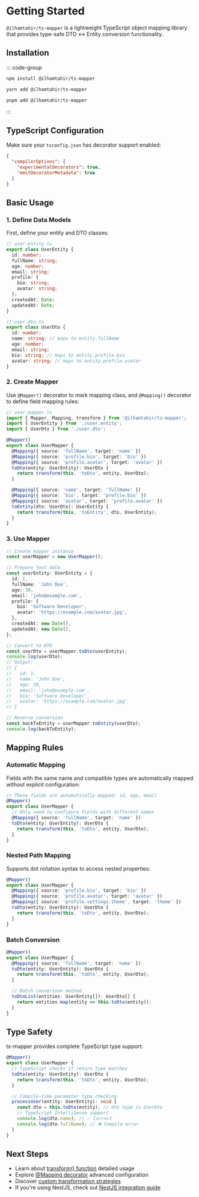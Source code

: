 # Getting Started

`@ilhamtahir/ts-mapper` is a lightweight TypeScript object mapping library that provides type-safe DTO ↔ Entity conversion functionality.

## Installation

::: code-group

```bash [npm]
npm install @ilhamtahir/ts-mapper
```

```bash [yarn]
yarn add @ilhamtahir/ts-mapper
```

```bash [pnpm]
pnpm add @ilhamtahir/ts-mapper
```

:::

## TypeScript Configuration

Make sure your `tsconfig.json` has decorator support enabled:

```json
{
  "compilerOptions": {
    "experimentalDecorators": true,
    "emitDecoratorMetadata": true
  }
}
```

## Basic Usage

### 1. Define Data Models

First, define your entity and DTO classes:

```typescript
// user.entity.ts
export class UserEntity {
  id: number;
  fullName: string;
  age: number;
  email: string;
  profile: {
    bio: string;
    avatar: string;
  };
  createdAt: Date;
  updatedAt: Date;
}

// user.dto.ts
export class UserDto {
  id: number;
  name: string; // maps to entity.fullName
  age: number;
  email: string;
  bio: string; // maps to entity.profile.bio
  avatar: string; // maps to entity.profile.avatar
}
```

### 2. Create Mapper

Use `@Mapper()` decorator to mark mapping class, and `@Mapping()` decorator to define field mapping rules:

```typescript
// user.mapper.ts
import { Mapper, Mapping, transform } from '@ilhamtahir/ts-mapper';
import { UserEntity } from './user.entity';
import { UserDto } from './user.dto';

@Mapper()
export class UserMapper {
  @Mapping({ source: 'fullName', target: 'name' })
  @Mapping({ source: 'profile.bio', target: 'bio' })
  @Mapping({ source: 'profile.avatar', target: 'avatar' })
  toDto(entity: UserEntity): UserDto {
    return transform(this, 'toDto', entity, UserDto);
  }

  @Mapping({ source: 'name', target: 'fullName' })
  @Mapping({ source: 'bio', target: 'profile.bio' })
  @Mapping({ source: 'avatar', target: 'profile.avatar' })
  toEntity(dto: UserDto): UserEntity {
    return transform(this, 'toEntity', dto, UserEntity);
  }
}
```

### 3. Use Mapper

```typescript
// Create mapper instance
const userMapper = new UserMapper();

// Prepare test data
const userEntity: UserEntity = {
  id: 1,
  fullName: 'John Doe',
  age: 30,
  email: 'john@example.com',
  profile: {
    bio: 'Software Developer',
    avatar: 'https://example.com/avatar.jpg',
  },
  createdAt: new Date(),
  updatedAt: new Date(),
};

// Convert to DTO
const userDto = userMapper.toDto(userEntity);
console.log(userDto);
// Output:
// {
//   id: 1,
//   name: 'John Doe',
//   age: 30,
//   email: 'john@example.com',
//   bio: 'Software Developer',
//   avatar: 'https://example.com/avatar.jpg'
// }

// Reverse conversion
const backToEntity = userMapper.toEntity(userDto);
console.log(backToEntity);
```

## Mapping Rules

### Automatic Mapping

Fields with the same name and compatible types are automatically mapped without explicit configuration:

```typescript
// These fields are automatically mapped: id, age, email
@Mapper()
export class UserMapper {
  // Only need to configure fields with different names
  @Mapping({ source: 'fullName', target: 'name' })
  toDto(entity: UserEntity): UserDto {
    return transform(this, 'toDto', entity, UserDto);
  }
}
```

### Nested Path Mapping

Supports dot notation syntax to access nested properties:

```typescript
@Mapper()
export class UserMapper {
  @Mapping({ source: 'profile.bio', target: 'bio' })
  @Mapping({ source: 'profile.avatar', target: 'avatar' })
  @Mapping({ source: 'profile.settings.theme', target: 'theme' })
  toDto(entity: UserEntity): UserDto {
    return transform(this, 'toDto', entity, UserDto);
  }
}
```

### Batch Conversion

```typescript
@Mapper()
export class UserMapper {
  @Mapping({ source: 'fullName', target: 'name' })
  toDto(entity: UserEntity): UserDto {
    return transform(this, 'toDto', entity, UserDto);
  }

  // Batch conversion method
  toDtoList(entities: UserEntity[]): UserDto[] {
    return entities.map(entity => this.toDto(entity));
  }
}
```

## Type Safety

ts-mapper provides complete TypeScript type support:

```typescript
@Mapper()
export class UserMapper {
  // TypeScript checks if return type matches
  toDto(entity: UserEntity): UserDto {
    return transform(this, 'toDto', entity, UserDto);
  }

  // Compile-time parameter type checking
  processUser(entity: UserEntity): void {
    const dto = this.toDto(entity); // dto type is UserDto
    // TypeScript IntelliSense support
    console.log(dto.name); // ✅ Correct
    console.log(dto.fullName); // ❌ Compile error
  }
}
```

## Next Steps

- Learn about [transform() function](./transform) detailed usage
- Explore [@Mapping decorator](./mapping) advanced configuration
- Discover [custom transformation strategies](./custom-strategy)
- If you're using NestJS, check out [NestJS integration guide](../nest/getting-started)
